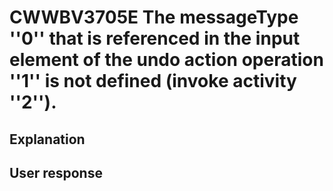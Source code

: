 # CWWBV3705E The messageType ''0'' that is referenced in the input element of the undo action operation ''1'' is not defined (invoke activity ''2'').

## Explanation

## User response